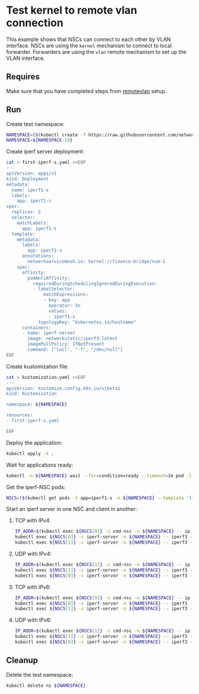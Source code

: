 # Test kernel to remote vlan connection

This example shows that NSCs can connect to each other by VLAN interface.
NSCs are using the `kernel` mechanism to connect to local forwarder.
Forwarders are using the `vlan` remote mechanism to set up the VLAN interface.

## Requires

Make sure that you have completed steps from [remotevlan](../../remotevlan) setup.

## Run

Create test namespace:

```bash
NAMESPACE=($(kubectl create -f https://raw.githubusercontent.com/networkservicemesh/deployments-k8s/ff83fadc531af93efbd25cac67a7fa3264706f91/examples/use-cases/namespace.yaml)[0])
NAMESPACE=${NAMESPACE:10}
```

Create iperf server deployment:

```bash
cat > first-iperf-s.yaml <<EOF
---
apiVersion: apps/v1
kind: Deployment
metadata:
  name: iperf1-s
  labels:
    app: iperf1-s
spec:
  replicas: 2
  selector:
    matchLabels:
      app: iperf1-s
  template:
    metadata:
      labels:
        app: iperf1-s
      annotations:
        networkservicemesh.io: kernel://finance-bridge/nsm-1
    spec:
      affinity:
        podAntiAffinity:
          requiredDuringSchedulingIgnoredDuringExecution:
          - labelSelector:
              matchExpressions:
              - key: app
                operator: In
                values:
                - iperf1-s
            topologyKey: "kubernetes.io/hostname"
      containers:
      - name: iperf-server
        image: networkstatic/iperf3:latest
        imagePullPolicy: IfNotPresent
        command: ["tail", "-f", "/dev/null"]
EOF
```

Create kustomization file:

```bash
cat > kustomization.yaml <<EOF
---
apiVersion: kustomize.config.k8s.io/v1beta1
kind: Kustomization

namespace: ${NAMESPACE}

resources:
- first-iperf-s.yaml

EOF
```

Deploy the application:

```bash
kubectl apply -k .
```

Wait for applications ready:

```bash
kubectl -n ${NAMESPACE} wait --for=condition=ready --timeout=1m pod -l app=iperf1-s
```

Get the iperf-NSC pods:

```bash
NSCS=($(kubectl get pods -l app=iperf1-s -n ${NAMESPACE} --template '{{range .items}}{{.metadata.name}}{{"\n"}}{{end}}'))
```

Start an iperf server in one NSC and client in another:

1. TCP with IPv4

    ```bash
    IP_ADDR=$(kubectl exec ${NSCS[0]} -c cmd-nsc -n ${NAMESPACE} -- ip -4 addr show nsm-1 | grep -oP '(?<=inet\s)\d+(\.\d+){3}')
    kubectl exec ${NSCS[0]} -c iperf-server -n ${NAMESPACE} -- iperf3 -sD -B ${IP_ADDR} -1
    kubectl exec ${NSCS[1]} -c iperf-server -n ${NAMESPACE} -- iperf3 -i0 -t 5 -c ${IP_ADDR}
    ```

2. UDP with IPv4:

    ```bash
    IP_ADDR=$(kubectl exec ${NSCS[1]} -c cmd-nsc -n ${NAMESPACE} -- ip -4 addr show nsm-1 | grep -oP '(?<=inet\s)\d+(\.\d+){3}')
    kubectl exec ${NSCS[1]} -c iperf-server -n ${NAMESPACE} -- iperf3 -sD -B ${IP_ADDR} -1
    kubectl exec ${NSCS[0]} -c iperf-server -n ${NAMESPACE} -- iperf3 -i0 -t 5 -u -c ${IP_ADDR}
    ```

3. TCP with IPv6:

    ```bash
    IP_ADDR=$(kubectl exec ${NSCS[0]} -c cmd-nsc -n ${NAMESPACE} -- ip -6 a s nsm-1 scope global | grep -oP '(?<=inet6\s)([0-9a-f:]+:+)+[0-9a-f]+')
    kubectl exec ${NSCS[0]} -c iperf-server -n ${NAMESPACE} -- iperf3 -sD -B ${IP_ADDR} -1
    kubectl exec ${NSCS[1]} -c iperf-server -n ${NAMESPACE} -- iperf3 -i0 -t 5 -6 -c ${IP_ADDR}
    ```

4. UDP with IPv6:

    ```bash
    IP_ADDR=$(kubectl exec ${NSCS[1]} -c cmd-nsc -n ${NAMESPACE} -- ip -6 a s nsm-1 scope global | grep -oP '(?<=inet6\s)([0-9a-f:]+:+)+[0-9a-f]+')
    kubectl exec ${NSCS[1]} -c iperf-server -n ${NAMESPACE} -- iperf3 -sD -B ${IP_ADDR} -1
    kubectl exec ${NSCS[0]} -c iperf-server -n ${NAMESPACE} -- iperf3 -i0 -t 5 -6 -u -c ${IP_ADDR}
    ```

## Cleanup

Delete the test namespace:

```bash
kubectl delete ns ${NAMESPACE}
```
